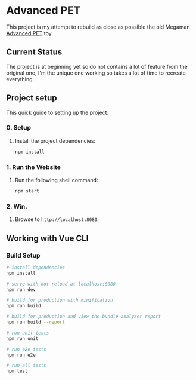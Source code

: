 # Advanced PET

This project is my attempt to rebuild as close as possible the old Megaman [Advanced PET](https://megaman.fandom.com/wiki/Advanced_PET) toy.

## Current Status
The project is at beginning yet so do not contains a lot of feature from the original one, I'm the unique one working so takes a lot of time to recreate everything.


## Project setup

This quick guide to setting up the project.

### 0. Setup
1. Install the project dependencies:
    ``` bash
    npm install
    ```

### 1. Run the Website
1. Run the following shell command:
    ``` bash
    npm start
    ```

### 2. Win.
1. Browse to `http://localhost:8080`.



## Working with Vue CLI

### Build Setup

``` bash
# install dependencies
npm install

# serve with hot reload at localhost:8080
npm run dev

# build for production with minification
npm run build

# build for production and view the bundle analyzer report
npm run build --report

# run unit tests
npm run unit

# run e2e tests
npm run e2e

# run all tests
npm test
```
